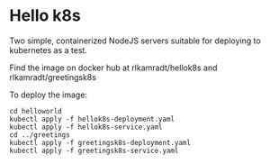 # Hello k8s

Two simple, containerized NodeJS servers suitable for deploying to kubernetes as a test.

Find the image on docker hub at rlkamradt/hellok8s and rlkamradt/greetingsk8s

To deploy the image:

```
cd helloworld
kubectl apply -f hellok8s-deployment.yaml
kubectl apply -f hellok8s-service.yaml
cd ../greetings
kubectl apply -f greetingsk8s-deployment.yaml
kubectl apply -f greetingsk8s-service.yaml
```
